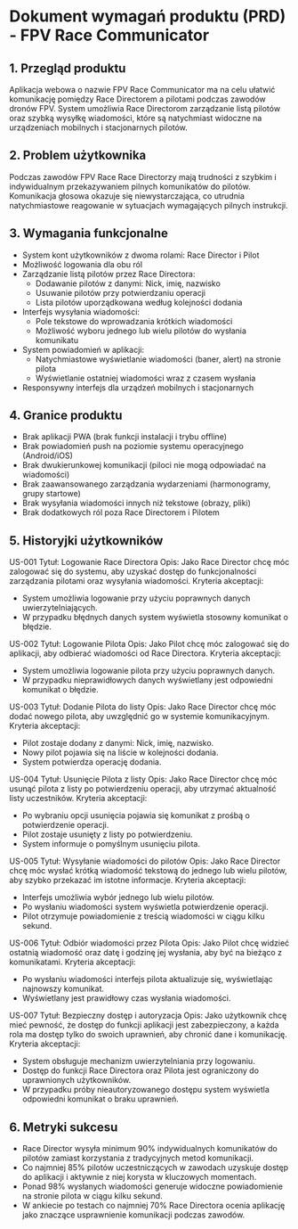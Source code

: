 # Dokument wymagań produktu (PRD) - FPV Race Communicator

## 1. Przegląd produktu
Aplikacja webowa o nazwie FPV Race Communicator ma na celu ułatwić komunikację pomiędzy Race Directorem a pilotami podczas zawodów dronów FPV. System umożliwia Race Directorom zarządzanie listą pilotów oraz szybką wysyłkę wiadomości, które są natychmiast widoczne na urządzeniach mobilnych i stacjonarnych pilotów.

## 2. Problem użytkownika
Podczas zawodów FPV Race Race Directorzy mają trudności z szybkim i indywidualnym przekazywaniem pilnych komunikatów do pilotów. Komunikacja głosowa okazuje się niewystarczająca, co utrudnia natychmiastowe reagowanie w sytuacjach wymagających pilnych instrukcji.

## 3. Wymagania funkcjonalne
- System kont użytkowników z dwoma rolami: Race Director i Pilot
- Możliwość logowania dla obu ról
- Zarządzanie listą pilotów przez Race Directora:
  - Dodawanie pilotów z danymi: Nick, imię, nazwisko
  - Usuwanie pilotów przy potwierdzaniu operacji
  - Lista pilotów uporządkowana według kolejności dodania
- Interfejs wysyłania wiadomości:
  - Pole tekstowe do wprowadzania krótkich wiadomości
  - Możliwość wyboru jednego lub wielu pilotów do wysłania komunikatu
- System powiadomień w aplikacji:
  - Natychmiastowe wyświetlanie wiadomości (baner, alert) na stronie pilota
  - Wyświetlanie ostatniej wiadomości wraz z czasem wysłania
- Responsywny interfejs dla urządzeń mobilnych i stacjonarnych

## 4. Granice produktu
- Brak aplikacji PWA (brak funkcji instalacji i trybu offline)
- Brak powiadomień push na poziomie systemu operacyjnego (Android/iOS)
- Brak dwukierunkowej komunikacji (piloci nie mogą odpowiadać na wiadomości)
- Brak zaawansowanego zarządzania wydarzeniami (harmonogramy, grupy startowe)
- Brak wysyłania wiadomości innych niż tekstowe (obrazy, pliki)
- Brak dodatkowych ról poza Race Directorem i Pilotem

## 5. Historyjki użytkowników

US-001
Tytuł: Logowanie Race Directora
Opis: Jako Race Director chcę móc zalogować się do systemu, aby uzyskać dostęp do funkcjonalności zarządzania pilotami oraz wysyłania wiadomości.
Kryteria akceptacji:
- System umożliwia logowanie przy użyciu poprawnych danych uwierzytelniających.
- W przypadku błędnych danych system wyświetla stosowny komunikat o błędzie.

US-002
Tytuł: Logowanie Pilota
Opis: Jako Pilot chcę móc zalogować się do aplikacji, aby odbierać wiadomości od Race Directora.
Kryteria akceptacji:
- System umożliwia logowanie pilota przy użyciu poprawnych danych.
- W przypadku nieprawidłowych danych wyświetlany jest odpowiedni komunikat o błędzie.

US-003
Tytuł: Dodanie Pilota do listy
Opis: Jako Race Director chcę móc dodać nowego pilota, aby uwzględnić go w systemie komunikacyjnym.
Kryteria akceptacji:
- Pilot zostaje dodany z danymi: Nick, imię, nazwisko.
- Nowy pilot pojawia się na liście w kolejności dodania.
- System potwierdza operację dodania.

US-004
Tytuł: Usunięcie Pilota z listy
Opis: Jako Race Director chcę móc usunąć pilota z listy po potwierdzeniu operacji, aby utrzymać aktualność listy uczestników.
Kryteria akceptacji:
- Po wybraniu opcji usunięcia pojawia się komunikat z prośbą o potwierdzenie operacji.
- Pilot zostaje usunięty z listy po potwierdzeniu.
- System informuje o pomyślnym usunięciu pilota.

US-005
Tytuł: Wysyłanie wiadomości do pilotów
Opis: Jako Race Director chcę móc wysłać krótką wiadomość tekstową do jednego lub wielu pilotów, aby szybko przekazać im istotne informacje.
Kryteria akceptacji:
- Interfejs umożliwia wybór jednego lub wielu pilotów.
- Po wysłaniu wiadomości system wyświetla potwierdzenie operacji.
- Pilot otrzymuje powiadomienie z treścią wiadomości w ciągu kilku sekund.

US-006
Tytuł: Odbiór wiadomości przez Pilota
Opis: Jako Pilot chcę widzieć ostatnią wiadomość oraz datę i godzinę jej wysłania, aby być na bieżąco z komunikatami.
Kryteria akceptacji:
- Po wysłaniu wiadomości interfejs pilota aktualizuje się, wyświetlając najnowszy komunikat.
- Wyświetlany jest prawidłowy czas wysłania wiadomości.

US-007
Tytuł: Bezpieczny dostęp i autoryzacja
Opis: Jako użytkownik chcę mieć pewność, że dostęp do funkcji aplikacji jest zabezpieczony, a każda rola ma dostęp tylko do swoich uprawnień, aby chronić dane i komunikację.
Kryteria akceptacji:
- System obsługuje mechanizm uwierzytelniania przy logowaniu.
- Dostęp do funkcji Race Directora oraz Pilota jest ograniczony do uprawnionych użytkowników.
- W przypadku próby nieautoryzowanego dostępu system wyświetla odpowiedni komunikat o braku uprawnień.

## 6. Metryki sukcesu
- Race Director wysyła minimum 90% indywidualnych komunikatów do pilotów zamiast korzystania z tradycyjnych metod komunikacji.
- Co najmniej 85% pilotów uczestniczących w zawodach uzyskuje dostęp do aplikacji i aktywnie z niej korysta w kluczowych momentach.
- Ponad 98% wysłanych wiadomości generuje widoczne powiadomienie na stronie pilota w ciągu kilku sekund.
- W ankiecie po testach co najmniej 70% Race Directora ocenia aplikację jako znaczące usprawnienie komunikacji podczas zawodów. 